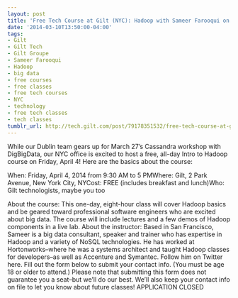 ```yaml
---
layout: post
title: 'Free Tech Course at Gilt (NYC): Hadoop with Sameer Farooqui on April 4'
date: '2014-03-10T13:50:00-04:00'
tags:
- Gilt
- Gilt Tech
- Gilt Groupe
- Sameer Farooqui
- Hadoop
- big data
- free courses
- free classes
- free tech courses
- NYC
- technology
- free tech classes
- tech classes
tumblr_url: http://tech.gilt.com/post/79178351532/free-tech-course-at-gilt-nyc-hadoop-with-sameer
---
```


While our Dublin team gears up for March 27’s Cassandra workshop with DigBigData, our NYC office is excited to host a free, all-day Intro to Hadoop course on Friday, April 4! Here are the basics about the course:


When: Friday, April 4, 2014 from 9:30 AM to 5 PMWhere: Gilt, 2 Park Avenue, New York City, NYCost: FREE (includes breakfast and lunch)Who: Gilt technologists, maybe you too


About the course: This one-day, eight-hour class will cover Hadoop basics and be geared toward professional software engineers who are excited about big data. The course will include lectures and a few demos of Hadoop components in a live lab.
About the instructor: Based in San Francisco, Sameer is a big data consultant, speaker and trainer who has expertise in Hadoop and a variety of NoSQL technologies. He has worked at Hortonworks–where he was a systems architect and taught Hadoop classes for developers–as well as Accenture and Symantec. Follow him on Twitter here.
Fill out the form below to submit your contact info. (You must be age 18 or older to attend.) Please note that submitting this form does not guarantee you a seat–but we’ll do our best. We’ll also keep your contact info on file to let you know about future classes!
APPLICATION CLOSED

